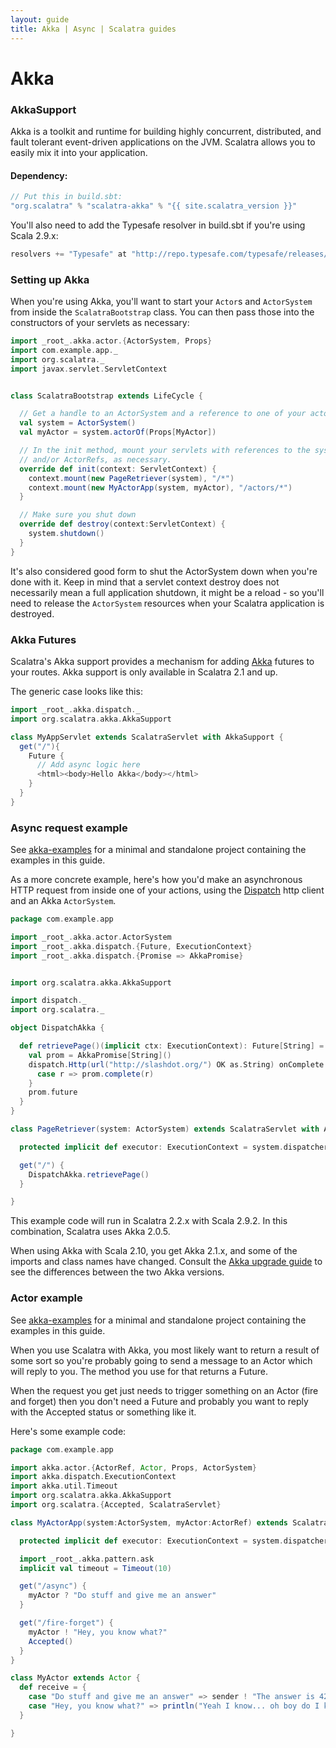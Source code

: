```yaml
---
layout: guide
title: Akka | Async | Scalatra guides
---
```


<div class="page-header">
  <h1>Akka</h1>
</div>

### AkkaSupport

Akka is a toolkit and runtime for building highly concurrent, distributed, and
fault tolerant event-driven applications on the JVM. Scalatra allows you to easily
mix it into your application.

#### Dependency:

```scala
// Put this in build.sbt:
"org.scalatra" % "scalatra-akka" % "{{ site.scalatra_version }}"
```

You'll also need to add the Typesafe resolver in build.sbt if you're using
Scala 2.9.x:

```scala
resolvers += "Typesafe" at "http://repo.typesafe.com/typesafe/releases/",
```

### Setting up  Akka

When you're using Akka, you'll want to start your `Actor`s and `ActorSystem`
from inside the `ScalatraBootstrap` class. You can then pass those into the
constructors of your servlets as necessary:

```scala
import _root_.akka.actor.{ActorSystem, Props}
import com.example.app._
import org.scalatra._
import javax.servlet.ServletContext


class ScalatraBootstrap extends LifeCycle {

  // Get a handle to an ActorSystem and a reference to one of your actors
  val system = ActorSystem()
  val myActor = system.actorOf(Props[MyActor])

  // In the init method, mount your servlets with references to the system
  // and/or ActorRefs, as necessary.
  override def init(context: ServletContext) {
    context.mount(new PageRetriever(system), "/*")
    context.mount(new MyActorApp(system, myActor), "/actors/*")
  }

  // Make sure you shut down
  override def destroy(context:ServletContext) {
    system.shutdown()
  }
}
```

It's also considered good form to shut the ActorSystem down when you're done
with it. Keep in mind that a servlet context destroy does not necessarily mean
a full application shutdown, it might be a reload - so you'll need to release
the `ActorSystem` resources when your Scalatra application is destroyed.


### Akka Futures

Scalatra's Akka support provides a mechanism for adding [Akka][akka]
futures to your routes. Akka support is only available in Scalatra 2.1 and up.

The generic case looks like this:

```scala
import _root_.akka.dispatch._
import org.scalatra.akka.AkkaSupport

class MyAppServlet extends ScalatraServlet with AkkaSupport {
  get("/"){
    Future {
      // Add async logic here
      <html><body>Hello Akka</body></html>
    }
  }
}
```

### Async request example

<div class="alert alert-info">
  <span class="badge badge-info"><i class="icon-flag icon-white"></i></span>
  See
  <a href="{{site.examples}}async/akka-examples">akka-examples</a>
  for a minimal and standalone project containing the examples in this guide.
</div>

As a more concrete example, here's how you'd make an asynchronous HTTP
request from inside one of your actions, using the
[Dispatch](http://dispatch.databinder.net/Dispatch.html) http client and an
Akka `ActorSystem`.

```scala
package com.example.app

import _root_.akka.actor.ActorSystem
import _root_.akka.dispatch.{Future, ExecutionContext}
import _root_.akka.dispatch.{Promise => AkkaPromise}


import org.scalatra.akka.AkkaSupport

import dispatch._
import org.scalatra._

object DispatchAkka {

  def retrievePage()(implicit ctx: ExecutionContext): Future[String] = {
    val prom = AkkaPromise[String]()
    dispatch.Http(url("http://slashdot.org/") OK as.String) onComplete {
      case r => prom.complete(r)
    }
    prom.future
  }
}

class PageRetriever(system: ActorSystem) extends ScalatraServlet with AkkaSupport {

  protected implicit def executor: ExecutionContext = system.dispatcher

  get("/") {
    DispatchAkka.retrievePage()
  }

}
```

This example code will run in Scalatra 2.2.x with Scala 2.9.2. In this
combination, Scalatra uses Akka 2.0.5.

When using Akka with Scala 2.10, you get Akka 2.1.x, and some of the imports and class names have changed. Consult the
[Akka upgrade guide](http://doc.akka.io/docs/akka/snapshot/project/migration-guide-2.0.x-2.1.x.html) to see the differences between the two Akka versions.


### Actor example

<div class="alert alert-info">
  <span class="badge badge-info"><i class="icon-flag icon-white"></i></span>
  See
  <a href="{{site.examples}}async/akka-examples">akka-examples</a>
  for a minimal and standalone project containing the examples in this guide.
</div>

When you use Scalatra with Akka, you most likely want to return a result of some sort so you're probably going to send a message to an Actor which will reply to you. The method you use for that returns a Future.

When the request you get just needs to trigger something on an Actor (fire and forget) then you don't need a Future and probably you want to reply with the Accepted status or something like it.

Here's some example code:

```scala
package com.example.app

import akka.actor.{ActorRef, Actor, Props, ActorSystem}
import akka.dispatch.ExecutionContext
import akka.util.Timeout
import org.scalatra.akka.AkkaSupport
import org.scalatra.{Accepted, ScalatraServlet}

class MyActorApp(system:ActorSystem, myActor:ActorRef) extends ScalatraServlet with AkkaSupport {

  protected implicit def executor: ExecutionContext = system.dispatcher

  import _root_.akka.pattern.ask
  implicit val timeout = Timeout(10)

  get("/async") {
    myActor ? "Do stuff and give me an answer"
  }

  get("/fire-forget") {
    myActor ! "Hey, you know what?"
    Accepted()
  }
}

class MyActor extends Actor {
  def receive = {
    case "Do stuff and give me an answer" => sender ! "The answer is 42"
    case "Hey, you know what?" => println("Yeah I know... oh boy do I know")
  }

}
```

[akka]: http://akka.io/